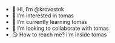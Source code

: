 - 👋 Hi, I’m @krovostok
- 👀 I’m interested in tomas
- 🌱 I’m currently learning tomas
- 💞️ I’m looking to collaborate with tomas
- 😏 How to reach me? i'm inside tomas

<!---
krovostok/krovostok is a ✨ special ✨ repository because its `README.md` (this file) appears on your GitHub profile.
You can click the Preview link to take a look at your changes.
--->
